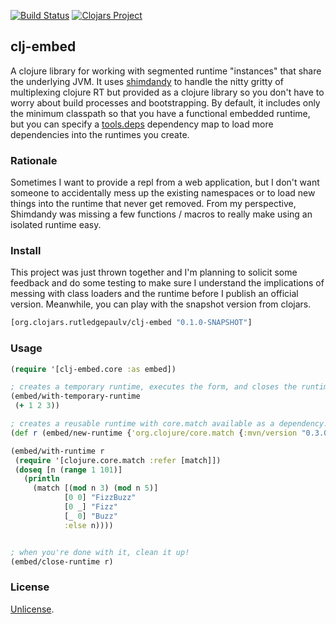 [![Build Status](https://travis-ci.org/RutledgePaulV/clj-embed.svg?branch=develop)](https://travis-ci.org/RutledgePaulV/clj-embed)
[![Clojars Project](https://img.shields.io/clojars/v/org.clojars.rutledgepaulv/clj-embed.svg)](https://clojars.org/org.clojars.rutledgepaulv/clj-embed)

## clj-embed


A clojure library for working with segmented runtime 
"instances" that share the underlying JVM. It
uses [shimdandy](https://github.com/projectodd/shimdandy) to
handle the nitty gritty of multiplexing clojure RT but provided as 
a clojure library so you don't have to worry about build processes 
and bootstrapping. By default, it includes only the minimum classpath
so that you have a functional embedded runtime, but you can specify a 
[tools.deps](https://github.com/clojure/tools.deps.alpha) dependency map 
to load more dependencies into the runtimes you create.


### Rationale

Sometimes I want to provide a repl from a web application, but I
don't want someone to accidentally mess up the existing namespaces 
or to load new things into the runtime that never get removed. From my
perspective, Shimdandy was missing a few functions / macros to really 
make using an isolated runtime easy.


### Install

This project was just thrown together and I'm planning to solicit some
feedback and do some testing to make sure I understand the implications
of messing with class loaders and the runtime before I publish an official
version. Meanwhile, you can play with the snapshot version from clojars.

```clojure
[org.clojars.rutledgepaulv/clj-embed "0.1.0-SNAPSHOT"]
```

### Usage

```clojure
(require '[clj-embed.core :as embed])

; creates a temporary runtime, executes the form, and closes the runtime.
(embed/with-temporary-runtime
 (+ 1 2 3))

; creates a reusable runtime with core.match available as a dependency.
(def r (embed/new-runtime {'org.clojure/core.match {:mvn/version "0.3.0-alpha5"}}))

(embed/with-runtime r
 (require '[clojure.core.match :refer [match]])
 (doseq [n (range 1 101)]
   (println
     (match [(mod n 3) (mod n 5)]
            [0 0] "FizzBuzz"
            [0 _] "Fizz"
            [_ 0] "Buzz"
            :else n))))


; when you're done with it, clean it up!            
(embed/close-runtime r)

```

### License

[Unlicense](http://unlicense.org/).